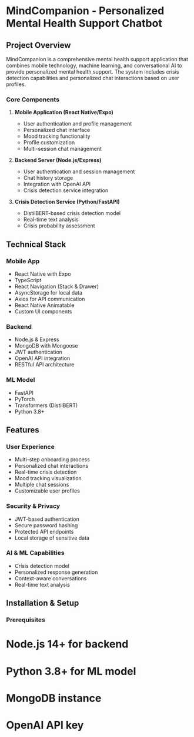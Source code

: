 # MindCompanion - Personalized Mental Health Support Chatbot

## Project Overview
MindCompanion is a comprehensive mental health support application that combines mobile technology, machine learning, and conversational AI to provide personalized mental health support. The system includes crisis detection capabilities and personalized chat interactions based on user profiles.

### Core Components

1. **Mobile Application (React Native/Expo)**
   - User authentication and profile management
   - Personalized chat interface
   - Mood tracking functionality
   - Profile customization
   - Multi-session chat management

2. **Backend Server (Node.js/Express)**
   - User authentication and session management
   - Chat history storage
   - Integration with OpenAI API
   - Crisis detection service integration

3. **Crisis Detection Service (Python/FastAPI)**
   - DistilBERT-based crisis detection model
   - Real-time text analysis
   - Crisis probability assessment

## Technical Stack

### Mobile App
- React Native with Expo
- TypeScript
- React Navigation (Stack & Drawer)
- AsyncStorage for local data
- Axios for API communication
- React Native Animatable
- Custom UI components

### Backend
- Node.js & Express
- MongoDB with Mongoose
- JWT authentication
- OpenAI API integration
- RESTful API architecture

### ML Model
- FastAPI
- PyTorch
- Transformers (DistilBERT)
- Python 3.8+

## Features

### User Experience
- Multi-step onboarding process
- Personalized chat interactions
- Real-time crisis detection
- Mood tracking visualization
- Multiple chat sessions
- Customizable user profiles

### Security & Privacy
- JWT-based authentication
- Secure password hashing
- Protected API endpoints
- Local storage of sensitive data

### AI & ML Capabilities
- Crisis detection model
- Personalized response generation
- Context-aware conversations
- Real-time text analysis

## Installation & Setup

### Prerequisites

# Node.js 14+ for backend
# Python 3.8+ for ML model
# MongoDB instance
# OpenAI API key
